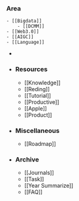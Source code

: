### Area
	- [[Bigdata]]
		- [[DCMM]]
	- [[Web3.0]]
	- [[AIGC]]
	- [[Language]]
-
- ### Resources
	- [[Knowledge]]
	- [[Reding]]
	- [[Tutorial]]
	- [[Productive]]
	- [[Apple]]
	- [[Product]]
- ### Miscellaneous
	- [[Roadmap]]
- ### Archive
	- [[Journals]]
	- [[Task]]
	- [[Year Summarize]]
	- [[FAQ]]